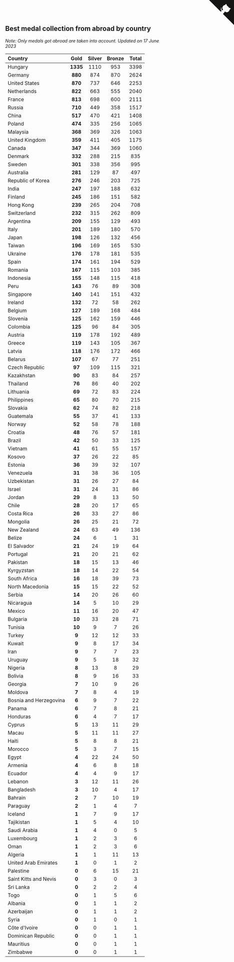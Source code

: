 ## Best medal collection from abroad by country

*Note: Only medals got abroad are taken into account.*
*Updated on 17 June 2023*

| Country | Gold | Silver | Bronze | Total |
| :--- | :--: | :--: | :--: | :--: |
| Hungary | **1335** | 1110 | 953 | 3398 |
| Germany | **880** | 874 | 870 | 2624 |
| United States | **870** | 737 | 646 | 2253 |
| Netherlands | **822** | 663 | 555 | 2040 |
| France | **813** | 698 | 600 | 2111 |
| Russia | **710** | 449 | 358 | 1517 |
| China | **517** | 470 | 421 | 1408 |
| Poland | **474** | 335 | 256 | 1065 |
| Malaysia | **368** | 369 | 326 | 1063 |
| United Kingdom | **359** | 411 | 405 | 1175 |
| Canada | **347** | 344 | 369 | 1060 |
| Denmark | **332** | 288 | 215 | 835 |
| Sweden | **301** | 338 | 356 | 995 |
| Australia | **281** | 129 | 87 | 497 |
| Republic of Korea | **276** | 246 | 203 | 725 |
| India | **247** | 197 | 188 | 632 |
| Finland | **245** | 186 | 151 | 582 |
| Hong Kong | **239** | 265 | 204 | 708 |
| Switzerland | **232** | 315 | 262 | 809 |
| Argentina | **209** | 155 | 129 | 493 |
| Italy | **201** | 189 | 180 | 570 |
| Japan | **198** | 126 | 132 | 456 |
| Taiwan | **196** | 169 | 165 | 530 |
| Ukraine | **176** | 178 | 181 | 535 |
| Spain | **174** | 161 | 194 | 529 |
| Romania | **167** | 115 | 103 | 385 |
| Indonesia | **155** | 148 | 115 | 418 |
| Peru | **143** | 76 | 89 | 308 |
| Singapore | **140** | 141 | 151 | 432 |
| Ireland | **132** | 72 | 58 | 262 |
| Belgium | **127** | 189 | 168 | 484 |
| Slovenia | **125** | 162 | 159 | 446 |
| Colombia | **125** | 96 | 84 | 305 |
| Austria | **119** | 178 | 192 | 489 |
| Greece | **119** | 143 | 105 | 367 |
| Latvia | **118** | 176 | 172 | 466 |
| Belarus | **107** | 67 | 77 | 251 |
| Czech Republic | **97** | 109 | 115 | 321 |
| Kazakhstan | **90** | 83 | 84 | 257 |
| Thailand | **76** | 86 | 40 | 202 |
| Lithuania | **69** | 72 | 83 | 224 |
| Philippines | **65** | 80 | 70 | 215 |
| Slovakia | **62** | 74 | 82 | 218 |
| Guatemala | **55** | 37 | 41 | 133 |
| Norway | **52** | 58 | 78 | 188 |
| Croatia | **48** | 76 | 57 | 181 |
| Brazil | **42** | 50 | 33 | 125 |
| Vietnam | **41** | 61 | 55 | 157 |
| Kosovo | **37** | 26 | 22 | 85 |
| Estonia | **36** | 39 | 32 | 107 |
| Venezuela | **31** | 38 | 36 | 105 |
| Uzbekistan | **31** | 26 | 27 | 84 |
| Israel | **31** | 24 | 31 | 86 |
| Jordan | **29** | 8 | 13 | 50 |
| Chile | **28** | 20 | 17 | 65 |
| Costa Rica | **26** | 33 | 27 | 86 |
| Mongolia | **26** | 25 | 21 | 72 |
| New Zealand | **24** | 63 | 49 | 136 |
| Belize | **24** | 6 | 1 | 31 |
| El Salvador | **21** | 24 | 19 | 64 |
| Portugal | **21** | 20 | 21 | 62 |
| Pakistan | **18** | 15 | 13 | 46 |
| Kyrgyzstan | **18** | 14 | 22 | 54 |
| South Africa | **16** | 18 | 39 | 73 |
| North Macedonia | **15** | 15 | 22 | 52 |
| Serbia | **14** | 20 | 26 | 60 |
| Nicaragua | **14** | 5 | 10 | 29 |
| Mexico | **11** | 16 | 20 | 47 |
| Bulgaria | **10** | 33 | 28 | 71 |
| Tunisia | **10** | 9 | 7 | 26 |
| Turkey | **9** | 12 | 12 | 33 |
| Kuwait | **9** | 8 | 17 | 34 |
| Iran | **9** | 7 | 7 | 23 |
| Uruguay | **9** | 5 | 18 | 32 |
| Nigeria | **8** | 13 | 8 | 29 |
| Bolivia | **8** | 9 | 16 | 33 |
| Georgia | **7** | 10 | 9 | 26 |
| Moldova | **7** | 8 | 4 | 19 |
| Bosnia and Herzegovina | **6** | 9 | 7 | 22 |
| Panama | **6** | 7 | 8 | 21 |
| Honduras | **6** | 4 | 7 | 17 |
| Cyprus | **5** | 13 | 11 | 29 |
| Macau | **5** | 11 | 11 | 27 |
| Haiti | **5** | 8 | 8 | 21 |
| Morocco | **5** | 3 | 7 | 15 |
| Egypt | **4** | 22 | 24 | 50 |
| Armenia | **4** | 6 | 8 | 18 |
| Ecuador | **4** | 4 | 9 | 17 |
| Lebanon | **3** | 12 | 11 | 26 |
| Bangladesh | **3** | 10 | 4 | 17 |
| Bahrain | **2** | 7 | 10 | 19 |
| Paraguay | **2** | 1 | 4 | 7 |
| Iceland | **1** | 7 | 9 | 17 |
| Tajikistan | **1** | 5 | 4 | 10 |
| Saudi Arabia | **1** | 4 | 0 | 5 |
| Luxembourg | **1** | 2 | 3 | 6 |
| Oman | **1** | 2 | 3 | 6 |
| Algeria | **1** | 1 | 11 | 13 |
| United Arab Emirates | **1** | 0 | 1 | 2 |
| Palestine | **0** | 6 | 15 | 21 |
| Saint Kitts and Nevis | **0** | 3 | 0 | 3 |
| Sri Lanka | **0** | 2 | 2 | 4 |
| Togo | **0** | 1 | 5 | 6 |
| Albania | **0** | 1 | 1 | 2 |
| Azerbaijan | **0** | 1 | 1 | 2 |
| Syria | **0** | 1 | 0 | 1 |
| Côte d'Ivoire | **0** | 0 | 1 | 1 |
| Dominican Republic | **0** | 0 | 1 | 1 |
| Mauritius | **0** | 0 | 1 | 1 |
| Zimbabwe | **0** | 0 | 1 | 1 |


<a href="https://github.com/jonatanklosko/wca_statistics" class="github-corner" aria-label="View source on Github"><svg width="80" height="80" viewBox="0 0 250 250" style="fill:#151513; color:#fff; position: absolute; top: 0; border: 0; right: 0;" aria-hidden="true"><path d="M0,0 L115,115 L130,115 L142,142 L250,250 L250,0 Z"></path><path d="M128.3,109.0 C113.8,99.7 119.0,89.6 119.0,89.6 C122.0,82.7 120.5,78.6 120.5,78.6 C119.2,72.0 123.4,76.3 123.4,76.3 C127.3,80.9 125.5,87.3 125.5,87.3 C122.9,97.6 130.6,101.9 134.4,103.2" fill="currentColor" style="transform-origin: 130px 106px;" class="octo-arm"></path><path d="M115.0,115.0 C114.9,115.1 118.7,116.5 119.8,115.4 L133.7,101.6 C136.9,99.2 139.9,98.4 142.2,98.6 C133.8,88.0 127.5,74.4 143.8,58.0 C148.5,53.4 154.0,51.2 159.7,51.0 C160.3,49.4 163.2,43.6 171.4,40.1 C171.4,40.1 176.1,42.5 178.8,56.2 C183.1,58.6 187.2,61.8 190.9,65.4 C194.5,69.0 197.7,73.2 200.1,77.6 C213.8,80.2 216.3,84.9 216.3,84.9 C212.7,93.1 206.9,96.0 205.4,96.6 C205.1,102.4 203.0,107.8 198.3,112.5 C181.9,128.9 168.3,122.5 157.7,114.1 C157.9,116.9 156.7,120.9 152.7,124.9 L141.0,136.5 C139.8,137.7 141.6,141.9 141.8,141.8 Z" fill="currentColor" class="octo-body"></path></svg></a><style>.github-corner:hover .octo-arm{animation:octocat-wave 560ms ease-in-out}@keyframes octocat-wave{0%,100%{transform:rotate(0)}20%,60%{transform:rotate(-25deg)}40%,80%{transform:rotate(10deg)}}@media (max-width:500px){.github-corner:hover .octo-arm{animation:none}.github-corner .octo-arm{animation:octocat-wave 560ms ease-in-out}}</style>
